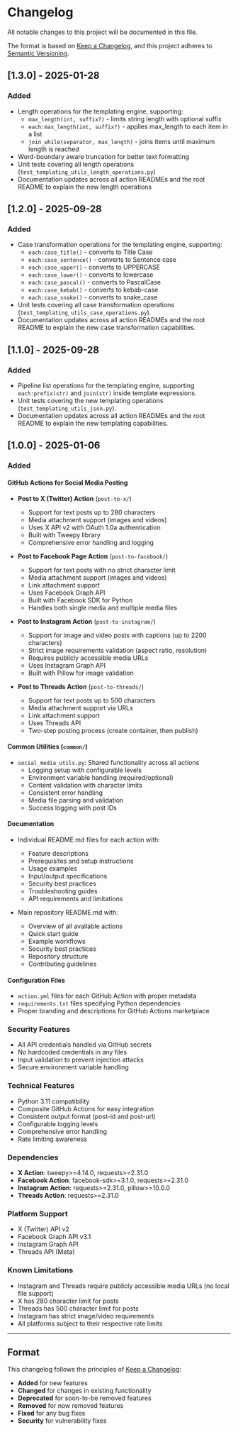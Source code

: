 # Changelog

All notable changes to this project will be documented in this file.

The format is based on [Keep a Changelog](https://keepachangelog.com/en/1.0.0/),
and this project adheres to [Semantic Versioning](https://semver.org/spec/v2.0.0.html).

## [1.3.0] - 2025-01-28

### Added

- Length operations for the templating engine, supporting:
  - `max_length(int, suffix?)` - limits string length with optional suffix
  - `each:max_length(int, suffix?)` - applies max_length to each item in a list
  - `join_while(separator, max_length)` - joins items until maximum length is reached
- Word-boundary aware truncation for better text formatting
- Unit tests covering all length operations (`test_templating_utils_length_operations.py`)
- Documentation updates across all action READMEs and the root README to explain the new length operations

## [1.2.0] - 2025-09-28

### Added

- Case transformation operations for the templating engine, supporting:
  - `each:case_title()` - converts to Title Case
  - `each:case_sentence()` - converts to Sentence case  
  - `each:case_upper()` - converts to UPPERCASE
  - `each:case_lower()` - converts to lowercase
  - `each:case_pascal()` - converts to PascalCase
  - `each:case_kebab()` - converts to kebab-case
  - `each:case_snake()` - converts to snake_case
- Unit tests covering all case transformation operations (`test_templating_utils_case_operations.py`).
- Documentation updates across all action READMEs and the root README to explain the new case transformation capabilities.

## [1.1.0] - 2025-09-28

### Added

- Pipeline list operations for the templating engine, supporting `each:prefix(str)` and `join(str)` inside template expressions.
- Unit tests covering the new templating operations (`test_templating_utils_json.py`).
- Documentation updates across all action READMEs and the root README to explain the new templating capabilities.

## [1.0.0] - 2025-01-06

### Added

#### GitHub Actions for Social Media Posting
- **Post to X (Twitter) Action** (`post-to-x/`)
  - Support for text posts up to 280 characters
  - Media attachment support (images and videos)
  - Uses X API v2 with OAuth 1.0a authentication
  - Built with Tweepy library
  - Comprehensive error handling and logging

- **Post to Facebook Page Action** (`post-to-facebook/`)
  - Support for text posts with no strict character limit
  - Media attachment support (images and videos)
  - Link attachment support
  - Uses Facebook Graph API
  - Built with Facebook SDK for Python
  - Handles both single media and multiple media files

- **Post to Instagram Action** (`post-to-instagram/`)
  - Support for image and video posts with captions (up to 2200 characters)
  - Strict image requirements validation (aspect ratio, resolution)
  - Requires publicly accessible media URLs
  - Uses Instagram Graph API
  - Built with Pillow for image validation

- **Post to Threads Action** (`post-to-threads/`)
  - Support for text posts up to 500 characters
  - Media attachment support via URLs
  - Link attachment support
  - Uses Threads API
  - Two-step posting process (create container, then publish)

#### Common Utilities (`common/`)
- `social_media_utils.py`: Shared functionality across all actions
  - Logging setup with configurable levels
  - Environment variable handling (required/optional)
  - Content validation with character limits
  - Consistent error handling
  - Media file parsing and validation
  - Success logging with post IDs

#### Documentation
- Individual README.md files for each action with:
  - Feature descriptions
  - Prerequisites and setup instructions
  - Usage examples
  - Input/output specifications
  - Security best practices
  - Troubleshooting guides
  - API requirements and limitations

- Main repository README.md with:
  - Overview of all available actions
  - Quick start guide
  - Example workflows
  - Security best practices
  - Repository structure
  - Contributing guidelines

#### Configuration Files
- `action.yml` files for each GitHub Action with proper metadata
- `requirements.txt` files specifying Python dependencies
- Proper branding and descriptions for GitHub Actions marketplace

### Security Features
- All API credentials handled via GitHub secrets
- No hardcoded credentials in any files
- Input validation to prevent injection attacks
- Secure environment variable handling

### Technical Features
- Python 3.11 compatibility
- Composite GitHub Actions for easy integration
- Consistent output format (post-id and post-url)
- Configurable logging levels
- Comprehensive error handling
- Rate limiting awareness

### Dependencies
- **X Action**: tweepy>=4.14.0, requests>=2.31.0
- **Facebook Action**: facebook-sdk>=3.1.0, requests>=2.31.0
- **Instagram Action**: requests>=2.31.0, pillow>=10.0.0
- **Threads Action**: requests>=2.31.0

### Platform Support
- X (Twitter) API v2
- Facebook Graph API v3.1
- Instagram Graph API
- Threads API (Meta)

### Known Limitations
- Instagram and Threads require publicly accessible media URLs (no local file support)
- X has 280 character limit for posts
- Threads has 500 character limit for posts
- Instagram has strict image/video requirements
- All platforms subject to their respective rate limits

---

## Format

This changelog follows the principles of [Keep a Changelog](https://keepachangelog.com/):

- **Added** for new features
- **Changed** for changes in existing functionality
- **Deprecated** for soon-to-be removed features
- **Removed** for now removed features
- **Fixed** for any bug fixes
- **Security** for vulnerability fixes